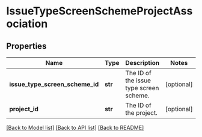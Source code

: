 # IssueTypeScreenSchemeProjectAssociation

## Properties
Name | Type | Description | Notes
------------ | ------------- | ------------- | -------------
**issue_type_screen_scheme_id** | **str** | The ID of the issue type screen scheme. | [optional] 
**project_id** | **str** | The ID of the project. | [optional] 

[[Back to Model list]](../README.md#documentation-for-models) [[Back to API list]](../README.md#documentation-for-api-endpoints) [[Back to README]](../README.md)

